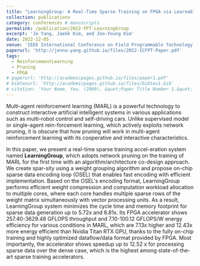 ```yaml
---
title: "LearningGroup: A Real-Time Sparse Training on FPGA via Learnable Weight Grouping for Multi-Agent Reinforcement Learning"
collection: publications
category: conferences # manuscripts
permalink: /publication/2022-FPT-LearningGroup
excerpt: 'Je Yang, JaeUk Kim, and Joo-Young Kim'
date: 2022-12-05
venue: 'IEEE International Conference on Field Programmable Technology (ICFPT)'
paperurl: 'http://jenna-yang.github.io/files/2022-ICFPT-Paper.pdf'
tags:
  - ReinforcementLearning
  - Pruning
  - FPGA
# paperurl: 'http://academicpages.github.io/files/paper1.pdf'
# bibtexurl: 'http://academicpages.github.io/files/bibtex1.bib'
# citation: 'Your Name, You. (2009). &quot;Paper Title Number 1.&quot; <i>Journal 1</i>. 1(1).'
---
```

Multi-agent reinforcement learning (MARL) is a powerful technology to construct interactive artificial intelligent systems in various applications such as multi-robot control and self-driving cars. Unlike supervised model or single-agent rein-forcement learning, which actively exploits network pruning, it is obscure that how pruning will work in multi-agent reinforcement learning with its cooperative and interactive characteristics. 

In this paper, we present a real-time sparse training accel-eration system named **LearningGroup**, which adopts network pruning on the training of MARL for the first time with an algorithm/architecture co-design approach. We create spar-sity using a weight grouping algorithm and propose on-chip sparse data encoding loop (OSEL) that enables fast encoding with efficient implementation. Based on the OSEL's encoding format, LearningGroup performs efficient weight compression and computation workload allocation to multiple cores, where each core handles multiple sparse rows of the weight matrix simultaneously with vector processing units. As a result, LearningGroup system minimizes the cycle time and memory footprint for sparse data generation up to 5.72x and 6.81x. Its FPGA accelerator shows 257.40-3629.48 GFLOPS throughput and 7.10-100.12 GFLOPS/W energy efficiency for various conditions in MARL, which are 7.13x higher and 12.43x more energy efficient than Nvidia Titan RTX GPU, thanks to the fully on-chip training and highly optimized dataflow/data format provided by FPGA. Most importantly, the accelerator shows speedup up to 12.52 x for processing sparse data over the dense case, which is the highest among state-of-the-art sparse training accelerators.